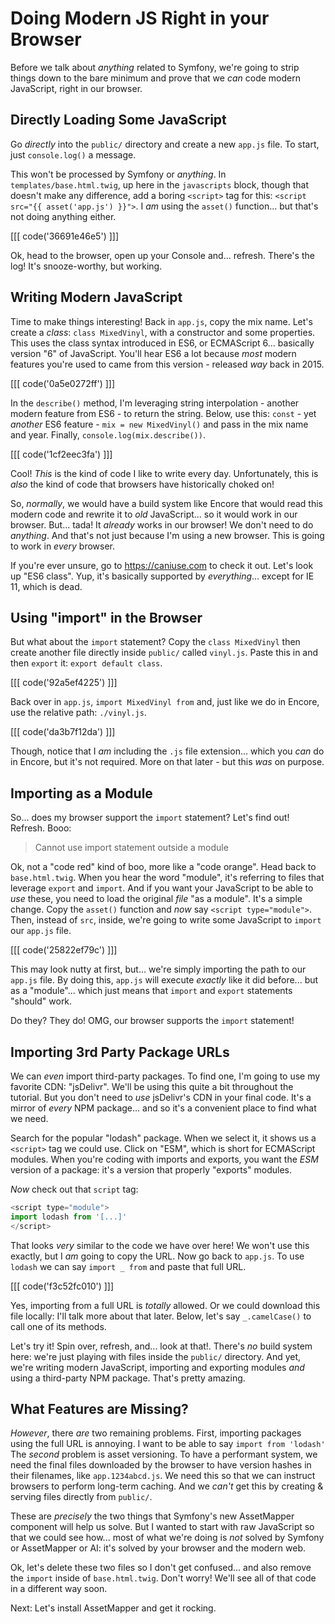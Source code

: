 # Doing Modern JS Right in your Browser

Before we talk about *anything* related to Symfony, we're going to strip things
down to the bare minimum and prove that we *can* code modern JavaScript, right in
our browser.

## Directly Loading Some JavaScript

Go *directly* into the `public/` directory and create a new `app.js` file. To start,
just `console.log()` a message.

This won't be processed by Symfony or *anything*. In `templates/base.html.twig`,
up here in the `javascripts` block, though that doesn't make any difference, add
a boring `<script>` tag for this: `<script src="{{ asset('app.js') }}">`. I *am*
using the `asset()` function... but that's not doing anything either.

[[[ code('36691e46e5') ]]]

Ok, head to the browser, open up your Console and... refresh. There's the log!
It's snooze-worthy, but working.

## Writing Modern JavaScript

Time to make things interesting! Back in `app.js`, copy the mix name. Let's create a
*class*: `class MixedVinyl`, with a constructor and some properties. This uses
the class syntax introduced in ES6, or ECMAScript 6... basically version "6" of
JavaScript. You'll hear ES6 a lot because *most* modern features you're used to
came from this version - released *way* back in 2015.

[[[ code('0a5e0272ff') ]]]

In the `describe()` method, I'm leveraging string interpolation - another modern
feature from ES6 - to return the string. Below, use this: `const` - yet *another*
ES6 feature - `mix = new MixedVinyl()` and pass in the mix name and year. Finally,
`console.log(mix.describe())`.

[[[ code('1cf2eec3fa') ]]]

Cool! *This* is the kind of code I like to write every day. Unfortunately, this
is *also* the kind of code that browsers have historically choked on!

So, *normally*, we would have a build system like Encore that would read this modern
code and rewrite it to *old* JavaScript... so it would work in our browser. But...
tada! It *already* works in our browser! We don't need to do *anything*. And
that's not just because I'm using a new browser. This is going to work in *every*
browser.

If you're ever unsure, go to https://caniuse.com to check it out. Let's look up
"ES6 class". Yup, it's basically supported by *everything*... except for IE 11, which
is dead.

## Using "import" in the Browser

But what about the `import` statement? Copy the `class MixedVinyl` then create
another file directly inside `public/` called `vinyl.js`. Paste this in and
then `export` it: `export default class`.

[[[ code('92a5ef4225') ]]]

Back over in `app.js`, `import MixedVinyl from` and, just like we do in Encore,
use the relative path: `./vinyl.js`.

[[[ code('da3b7f12da') ]]]

Though, notice that I *am* including the `.js` file extension... which you *can*
do in Encore, but it's not required. More on that later - but this *was* on purpose.

## Importing as a Module

So... does my browser support the `import` statement? Let's find out! Refresh.
Booo:

> Cannot use import statement outside a module

Ok, not a "code red" kind of boo, more like a "code orange". Head back to
`base.html.twig`. When you hear the word "module", it's referring to files that
leverage `export` and `import`. And if you want your JavaScript to be able to *use*
these, you need to load the original *file* "as a module". It's a simple change.
Copy the `asset()` function and *now* say `<script type="module">`. Then, instead
of `src`, inside, we're going to write some JavaScript to `import` our `app.js` file.

[[[ code('25822ef79c') ]]]

This may look nutty at first, but... we're simply importing the path to our
`app.js` file. By doing this, `app.js` will execute *exactly* like it did before...
but as a "module"... which just means that `import` and `export` statements
"should" work.

Do they? They do! OMG, our browser supports the `import` statement! 

## Importing 3rd Party Package URLs

We can *even* import third-party packages. To find one, I'm going to use my favorite
CDN: "jsDelivr". We'll be using this quite a bit throughout the tutorial. But you
don't need to *use* jsDelivr's CDN in your final code. It's a mirror of *every* NPM
package... and so it's a convenient place to find what we need.

Search for the popular "lodash" package. When we select it, it shows us
a `<script>` tag we could use. Click on "ESM", which is short for ECMAScript
modules. When you're coding with imports and exports, you want the *ESM* version
of a package: it's a version that properly "exports" modules.

*Now* check out that `script` tag:

```js
<script type="module">
import lodash from '[...]'
</script>
```

That looks *very* similar to the code we have over here! We won't use this exactly,
but I *am* going to copy the URL. Now go back to `app.js`. To use `lodash` we
can say `import _ from` and paste that full URL.

[[[ code('f3c52fc010') ]]]

Yes, importing from a full URL is *totally* allowed. Or we could download this file
locally: I'll talk more about that later. Below, let's say `_.camelCase()` to call
one of its methods.

Let's try it! Spin over, refresh, and... look at that!. There's *no* build system
here: we're just playing with files inside the `public/` directory. And yet, we're
writing modern JavaScript, importing and exporting modules *and* using a third-party
NPM package. That's pretty amazing.

## What Features are Missing?

*However*, there *are* two remaining problems. First, importing packages using the
full URL is annoying. I want to be able to say `import from 'lodash'` The *second*
problem is asset versioning. To have a performant system, we need the final files
downloaded by the browser to have version hashes in their filenames, like
`app.1234abcd.js`. We need this so that we can instruct browsers to perform long-term
caching. And we *can't* get this by creating & serving files directly from `public/`.

These are *precisely* the two things that Symfony's new AssetMapper component will
help us solve. But I wanted to start with raw JavaScript so that we could see how...
most of what we're doing is *not* solved by Symfony or AssetMapper or AI:
it's solved by your browser and the modern web.

Ok, let's delete these two files so I don't get confused... and also remove the
`import` inside of `base.html.twig`. Don't worry! We'll see all of that code
in a different way soon.

Next: Let's install AssetMapper and get it rocking.

